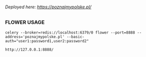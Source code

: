 ###### Deployed here: https://poznajmypolske.pl/

### FLOWER USAGE
```
celery --broker=redis://localhost:6379/0 flower --port=8888 --address='poznajmypolske.pl' --basic-auth="user1:password1,user2:password2"

http://127.0.0.1:8888/
```
